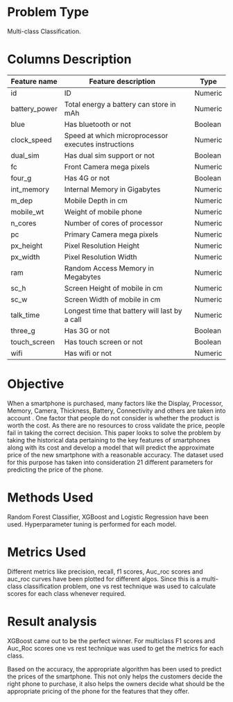# Problem Type
Multi-class Classification.


# Columns Description
| Feature name  |  Feature description                                  |  Type   |
|---------------|-------------------------------------------------------|---------|
| id            | ID                                                    | Numeric |
| battery_power | Total energy a battery can store in mAh               | Numeric |
| blue          | Has bluetooth or not                                  | Boolean |
| clock_speed   | Speed at which microprocessor executes instructions   | Numeric |
| dual_sim      | Has dual sim support or not                           | Boolean |
| fc            | Front Camera mega pixels                              | Numeric |
| four_g        | Has 4G or not                                         | Boolean |
| int_memory    | Internal Memory in Gigabytes                          | Numeric |
| m_dep         | Mobile Depth in cm                                    | Numeric |
| mobile_wt     | Weight of mobile phone                                | Numeric |
| n_cores       | Number of cores of processor                          | Numeric |
| pc            | Primary Camera mega pixels                            | Numeric |
| px_height     | Pixel Resolution Height                               | Numeric |
| px_width      | Pixel Resolution Width                                | Numeric |
| ram           | Random Access Memory in Megabytes                     | Numeric |
| sc_h          | Screen Height of mobile in cm                         | Numeric |
| sc_w          | Screen Width of mobile in cm                          | Numeric |
| talk_time     | Longest time that battery will last by a call         | Numeric |
| three_g       | Has 3G or not                                         | Boolean |
| touch_screen  | Has touch screen or not                               | Boolean |
| wifi          | Has wifi or not                                       | Numeric |


# Objective
When a smartphone is purchased, many factors like the Display, Processor, Memory, Camera, Thickness, Battery, Connectivity and others are taken into account . One factor that people do not consider is whether the product is worth the cost. As there are no resources to cross validate the price, people fail in taking the correct decision. This paper looks to solve the problem by taking the historical data pertaining to the key features of smartphones along with its cost and develop a model that will predict the approximate price of the new smartphone with a reasonable accuracy. The dataset used for this purpose has taken into consideration 21 different parameters for predicting the price of the phone.

# Methods Used
Random Forest Classifier, XGBoost and Logistic Regression have been used. Hyperparameter tuning is performed for each model.

# Metrics Used
Different metrics like precision, recall, f1 scores, Auc_roc scores and auc_roc curves have been plotted for different algos. Since this is a multi-class classification problem, one vs rest technique was used to calculate scores for each class whenever required.

# Result analysis
XGBoost came out to be the perfect winner. For multiclass F1 scores and Auc_Roc scores one vs rest technique was used to get the metrics for each class.

Based on the accuracy, the appropriate algorithm has been used to predict the prices of the smartphone. This not only helps the customers decide the right phone to purchase, it also helps the owners decide what should be the appropriate pricing of the phone for the features that they offer.
